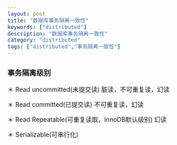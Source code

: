 ```yaml
---
layout: post
title: "数据库事务隔离一致性"
keywords: ["distributed"]
description: "数据库事务隔离一致性"
category: "distributed"
tags: ["distributed","事务隔离一致性"]
---
```


### 事务隔离级别

＊ Read uncommitted(未提交读)
    脏读，不可重复读，幻读
    
＊ Read committed(已提交读)
    不可重复读，幻读
    
＊ Read Repeatable(可重复读取，InnoDB默认级别)
    幻读
    
＊ Serializable(可串行化)
